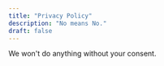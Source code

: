 ```yaml
---
title: "Privacy Policy"
description: "No means No."
draft: false
---
```


We won't do anything without your consent.
